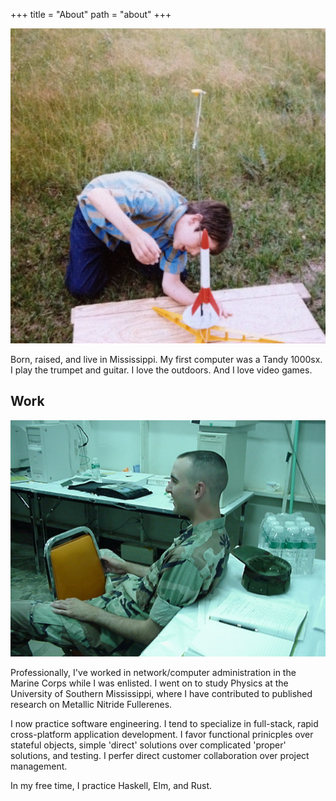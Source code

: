 +++
title = "About"
path = "about"
+++

![blogimg](/images/rocketman.jpg)

Born, raised, and live in Mississippi. My first computer was a Tandy 1000sx. 
I play the trumpet and guitar. I love the outdoors. And I love video games.


## Work

![blogimg](/images/salty.jpg) 

Professionally, I've worked in network/computer administration in
the Marine Corps while I was enlisted. I went on to study Physics at
the University of Southern Mississippi, where I have contributed to
published research on Metallic Nitride Fullerenes.

I now practice software engineering. I tend to specialize in full-stack, rapid cross-platform application development. I favor functional prinicples over stateful objects, simple 'direct' solutions over complicated 'proper' solutions, and testing. I perfer direct customer collaboration over project management.

In my free time, I practice Haskell, Elm, and Rust.

